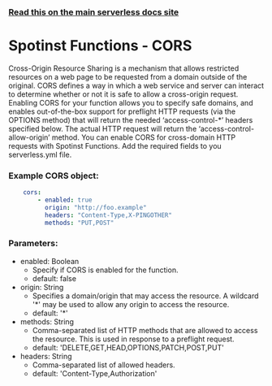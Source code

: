 <!--
title: Serverless Framework - Spotinst Functions Guide - CORS
menuText: CORS
menuOrder: 8
description: How to enable and use CORS
layout: Doc
-->

<!-- DOCS-SITE-LINK:START automatically generated -->
### [Read this on the main serverless docs site](https://www.serverless.com/framework/docs/providers/spotinst/guide/cors)
<!-- DOCS-SITE-LINK:END -->

# Spotinst Functions - CORS
Cross-Origin Resource Sharing is a mechanism that allows restricted resources on a web page to be requested from a domain outside of the original. CORS defines a way in which a web service and server can interact to determine whether or not it is safe to allow a cross-origin request. Enabling CORS for your function allows you to specify safe domains, and enables out-of-the-box support for preflight HTTP requests (via the OPTIONS method) that will return the needed ‘access-control-*’ headers specified below. The actual HTTP request will return the ‘access-control-allow-origin’ method.
You can enable CORS for cross-domain HTTP requests with Spotinst Functions. Add the required fields to you serverless.yml file.

### Example CORS object:
```yml
    cors:
        - enabled: true
          origin: "http://foo.example"
          headers: "Content-Type,X-PINGOTHER"
          methods: "PUT,POST"
```

### Parameters:
  - enabled: Boolean
    - Specify if CORS is enabled for the function.
    - default: false
  - origin: String
    - Specifies a domain/origin that may access the resource. A wildcard '*' may be used to allow any origin to access the resource.
    - default: '*'
  - methods: String
    - Comma-separated list of HTTP methods that are allowed to access the resource. This is used in response to a preflight request.
    - default: 'DELETE,GET,HEAD,OPTIONS,PATCH,POST,PUT'
  - headers: String
    - Comma-separated list of allowed headers.
    - default: 'Content-Type,Authorization'
  



